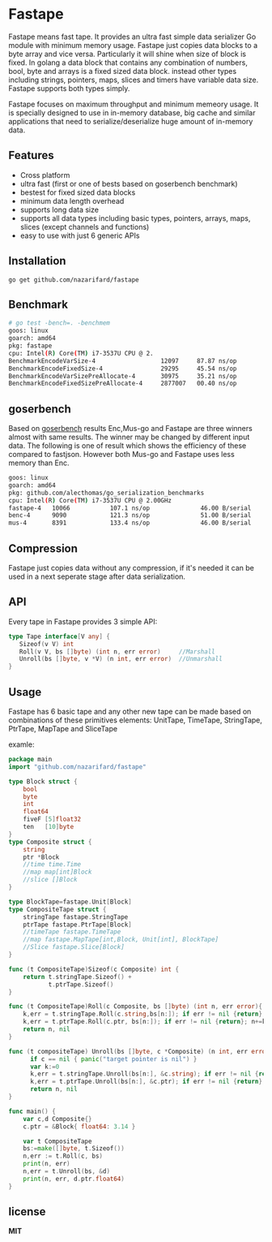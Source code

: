 
# Fastape
Fastape means fast tape. It provides an ultra fast simple data serializer Go module with minimum memory usage.
Fastape just copies data blocks to a byte array and vice versa. Particularly it will shine when size of block is fixed. In golang a data block that contains any combination of numbers, bool, byte and arrays is a fixed sized data block. instead other types including strings, pointers, maps, slices and timers have variable data size. Fastape supports both types simply.

Fastape focuses on maximum throughput and minimum memeory usage. It is specially designed to use in in-memory database, big cache and similar applications that need to serialize/deserialize huge amount of in-memory data. 

## Features
- Cross platform
- ultra fast (first or one of bests based on goserbench benchmark)
- bestest for fixed sized data blocks
- minimum data length overhead
- supports long data size
- supports all data types including basic types, pointers, arrays, maps, slices (except channels and functions)
- easy to use with just 6 generic APIs

## Installation
```
go get github.com/nazarifard/fastape
```

## Benchmark
```sh
# go test -bench=. -benchmem 
goos: linux
goarch: amd64
pkg: fastape
cpu: Intel(R) Core(TM) i7-3537U CPU @ 2.
BenchmarkEncodeVarSize-4                  12097     87.87 ns/op           64 B/op          1 allocs/op
BenchmarkEncodeFixedSize-4                29295     45.54 ns/op           48 B/op          1 allocs/op
BenchmarkEncodeVarSizePreAllocate-4       30975     35.21 ns/op            0 B/op          0 allocs/op
BenchmarkEncodeFixedSizePreAllocate-4     2877007   00.40 ns/op            0 B/op          0 allocs/op
```
## goserbench 
Based on [goserbench](https://github.com/alecthomas/go_serialization_benchmarks) results Enc,Mus-go and Fastape are three winners almost with same results. The winner may be changed by different input data. The following is one of result which shows the efficiency of these compared to fastjson. However both Mus-go and Fastape uses less memory than Enc.
```sh
goos: linux
goarch: amd64
pkg: github.com/alecthomas/go_serialization_benchmarks
cpu: Intel(R) Core(TM) i7-3537U CPU @ 2.00GHz
fastape-4   10066           107.1 ns/op              46.00 B/serial        48 B/op          1 allocs/op
benc-4      9090            121.3 ns/op              51.00 B/serial        64 B/op          1 allocs/op
mus-4       8391            133.4 ns/op              46.00 B/serial        48 B/op          1 allocs/op
```
## Compression
Fastape just copies data without any compression, if it's needed it can be used in a next seperate stage after data serialization.

## API 
 Every tape in Fastape provides 3 simple API:

 ```go
 type Tape interface[V any] {
    Sizeof(v V) int
    Roll(v V, bs []byte) (int n, err error)     //Marshall
    Unroll(bs []byte, v *V) (n int, err error)  //Unmarshall     
 }
 ```

## Usage
 Fastape has 6 basic tape and any other new tape can be made based on combinations of these primitives elements:
UnitTape, TimeTape, StringTape, PtrTape, MapTape and SliceTape

examle:
```go
package main
import "github.com/nazarifard/fastape"

type Block struct {
	bool
	byte
	int
	float64
	fiveF [5]float32
	ten   [10]byte
}
type Composite struct {
    string 
    ptr *Block
    //time time.Time
    //map map[int]Block
    //slice []Block
}

type BlockTape=fastape.Unit[Block]
type CompositeTape struct {
    stringTape fastape.StringTape
    ptrTape fastape.PtrTape[Block]
    //timeTape fastape.TimeTape
    //map fastape.MapTape[int,Block, Unit[int], BlockTape]
    //Slice fastape.Slice[Block]
}

func (t CompositeTape)Sizeof(c Composite) int {
    return t.stringTape.Sizeof() + 
           t.ptrTape.Sizeof() 
}

func (t CompositeTape)Roll(c Composite, bs []byte) (int n, err error){
    k,err = t.stringTape.Roll(c.string,bs[n:]); if err != nil {return}; n+=k
    k,err = t.ptrTape.Roll(c.ptr, bs[n:]); if err != nil {return}; n+=k
    return n, nil
}

func (t compositeTape) Unroll(bs []byte, c *Composite) (n int, err error) {
	  if c == nil { panic("target pointer is nil") }
      var k:=0
	  k,err = t.stringTape.Unroll(bs[n:], &c.string); if err != nil {return}; n+=k
      k,err = t.ptrTape.Unroll(bs[n:], &c.ptr); if err != nil {return}; n+=k
      return n, nil
}

func main() {
    var c,d Composite{}
    c.ptr = &Block{ float64: 3.14 }

    var t CompositeTape
    bs:=make([]byte, t.Sizeof())
    n,err := t.Roll(c, bs)
    print(n, err)
    n,err = t.Unroll(bs, &d)
    print(n, err, d.ptr.float64)
}
```

## license
  **MIT**
